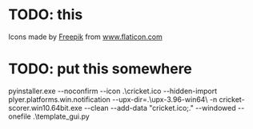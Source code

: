 # TODO: this



<div>Icons made by <a href="https://www.freepik.com" title="Freepik">Freepik</a> from <a href="https://www.flaticon.com/" title="Flaticon">www.flaticon.com</a></div>

# TODO: put this somewhere
pyinstaller.exe --noconfirm --icon .\cricket.ico --hidden-import plyer.platforms.win.notification --upx-dir=.\upx-3.96-win64\ -n cricket-scorer.win10.64bit.exe --clean --add-data "cricket.ico;." --windowed --onefile .\template_gui.py


